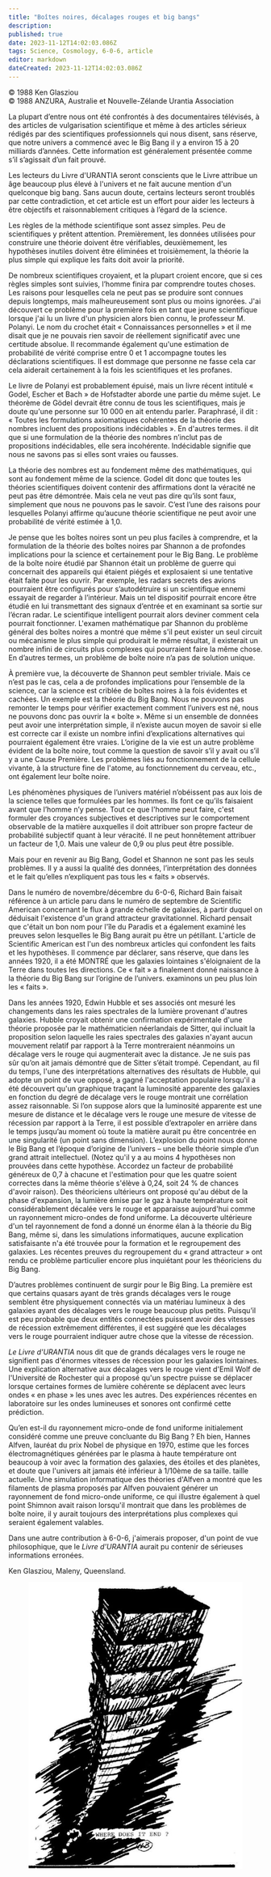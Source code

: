 ```yaml
---
title: "Boîtes noires, décalages rouges et big bangs"
description: 
published: true
date: 2023-11-12T14:02:03.086Z
tags: Science, Cosmology, 6-0-6, article
editor: markdown
dateCreated: 2023-11-12T14:02:03.086Z
---
```



<p class="v-card v-sheet theme--light gray lighten-3 px-2 py-1">© 1988 Ken Glasziou<br>© 1988 ANZURA, Australie et Nouvelle-Zélande Urantia Association</p>


La plupart d’entre nous ont été confrontés à des documentaires télévisés, à des articles de vulgarisation scientifique et même à des articles sérieux rédigés par des scientifiques professionnels qui nous disent, sans réserve, que notre univers a commencé avec le Big Bang il y a environ 15 à 20 milliards d’années. Cette information est généralement présentée comme s’il s’agissait d’un fait prouvé.

Les lecteurs du Livre d'URANTIA seront conscients que le Livre attribue un âge beaucoup plus élevé à l'univers et ne fait aucune mention d'un quelconque big bang. Sans aucun doute, certains lecteurs seront troublés par cette contradiction, et cet article est un effort pour aider les lecteurs à être objectifs et raisonnablement critiques à l’égard de la science.

Les règles de la méthode scientifique sont assez simples. Peu de scientifiques y prêtent attention. Premièrement, les données utilisées pour construire une théorie doivent être vérifiables, deuxièmement, les hypothèses inutiles doivent être éliminées et troisièmement, la théorie la plus simple qui explique les faits doit avoir la priorité.

De nombreux scientifiques croyaient, et la plupart croient encore, que si ces règles simples sont suivies, l’homme finira par comprendre toutes choses. Les raisons pour lesquelles cela ne peut pas se produire sont connues depuis longtemps, mais malheureusement sont plus ou moins ignorées. J'ai découvert ce problème pour la première fois en tant que jeune scientifique lorsque j'ai lu un livre d'un physicien alors bien connu, le professeur M. Polanyi. Le nom du crochet était « Connaissances personnelles » et il me disait que je ne pouvais rien savoir de réellement significatif avec une certitude absolue. Il recommande également qu'une estimation de probabilité de vérité comprise entre 0 et 1 accompagne toutes les déclarations scientifiques. Il est dommage que personne ne fasse cela car cela aiderait certainement à la fois les scientifiques et les profanes.

Le livre de Polanyi est probablement épuisé, mais un livre récent intitulé « Godel, Escher et Bach » de Hofstadter aborde une partie du même sujet. Le théorème de Gödel devrait être connu de tous les scientifiques, mais je doute qu'une personne sur 10 000 en ait entendu parler. Paraphrasé, il dit : « Toutes les formulations axiomatiques cohérentes de la théorie des nombres incluent des propositions indécidables ». En d'autres termes. il dit que si une formulation de la théorie des nombres n’inclut pas de propositions indécidables, elle sera incohérente. Indécidable signifie que nous ne savons pas si elles sont vraies ou fausses.

La théorie des nombres est au fondement même des mathématiques, qui sont au fondement même de la science. Godel dit donc que toutes les théories scientifiques doivent contenir des affirmations dont la véracité ne peut pas être démontrée. Mais cela ne veut pas dire qu’ils sont faux, simplement que nous ne pouvons pas le savoir. C’est l’une des raisons pour lesquelles Polanyi affirme qu’aucune théorie scientifique ne peut avoir une probabilité de vérité estimée à 1,0.

Je pense que les boîtes noires sont un peu plus faciles à comprendre, et la formulation de la théorie des boîtes noires par Shannon a de profondes implications pour la science et certainement pour le Big Bang. Le problème de la boîte noire étudié par Shannon était un problème de guerre qui concernait des appareils qui étaient piégés et explosaient si une tentative était faite pour les ouvrir. Par exemple, les radars secrets des avions pourraient être configurés pour s’autodétruire si un scientifique ennemi essayait de regarder à l’intérieur. Mais un tel dispositif pourrait encore être étudié en lui transmettant des signaux d’entrée et en examinant sa sortie sur l’écran radar. Le scientifique intelligent pourrait alors deviner comment cela pourrait fonctionner. L'examen mathématique par Shannon du problème général des boîtes noires a montré que même s'il peut exister un seul circuit ou mécanisme le plus simple qui produirait le même résultat, il existerait un nombre infini de circuits plus complexes qui pourraient faire la même chose. En d’autres termes, un problème de boîte noire n’a pas de solution unique.

À première vue, la découverte de Shannon peut sembler triviale. Mais ce n’est pas le cas, cela a de profondes implications pour l’ensemble de la science, car la science est criblée de boîtes noires à la fois évidentes et cachées. Un exemple est la théorie du Big Bang. Nous ne pouvons pas remonter le temps pour vérifier exactement comment l’univers est né, nous ne pouvons donc pas ouvrir la « boîte ». Même si un ensemble de données peut avoir une interprétation simple, il n’existe aucun moyen de savoir si elle est correcte car il existe un nombre infini d’explications alternatives qui pourraient également être vraies. L’origine de la vie est un autre problème évident de la boîte noire, tout comme la question de savoir s’il y avait ou s’il y a une Cause Première. Les problèmes liés au fonctionnement de la cellule vivante, à la structure fine de l'atome, au fonctionnement du cerveau, etc., ont également leur boîte noire.

Les phénomènes physiques de l’univers matériel n’obéissent pas aux lois de la science telles que formulées par les hommes. Ils font ce qu’ils faisaient avant que l’homme n’y pense. Tout ce que l'homme peut faire, c'est formuler des croyances subjectives et descriptives sur le comportement observable de la matière auxquelles il doit attribuer son propre facteur de probabilité subjectif quant à leur véracité. Il ne peut honnêtement attribuer un facteur de 1,0. Mais une valeur de 0,9 ou plus peut être possible.

Mais pour en revenir au Big Bang, Godel et Shannon ne sont pas les seuls problèmes. Il y a aussi la qualité des données, l’interprétation des données et le fait qu’elles n’expliquent pas tous les « faits » observés.

Dans le numéro de novembre/décembre du 6-0-6, Richard Bain faisait référence à un article paru dans le numéro de septembre de Scientific American concernant le flux à grande échelle de galaxies, à partir duquel on déduisait l'existence d'un grand attracteur gravitationnel. Richard pensait que c'était un bon nom pour l'île du Paradis et a également examiné les preuves selon lesquelles le Big Bang aurait pu être un pétillant. L'article de Scientific American est l'un des nombreux articles qui confondent les faits et les hypothèses. Il commence par déclarer, sans réserve, que dans les années 1920, il a été MONTRÉ que les galaxies lointaines s'éloignaient de la Terre dans toutes les directions. Ce « fait » a finalement donné naissance à la théorie du Big Bang sur l’origine de l’univers. examinons un peu plus loin les « faits ».

Dans les années 1920, Edwin Hubble et ses associés ont mesuré les changements dans les raies spectrales de la lumière provenant d'autres galaxies. Hubble croyait obtenir une confirmation expérimentale d'une théorie proposée par le mathématicien néerlandais de Sitter, qui incluait la proposition selon laquelle les raies spectrales des galaxies n'ayant aucun mouvement relatif par rapport à la Terre montreraient néanmoins un décalage vers le rouge qui augmenterait avec la distance. Je ne suis pas sûr qu’on ait jamais démontré que de Sitter s’était trompé. Cependant, au fil du temps, l'une des interprétations alternatives des résultats de Hubble, qui adopte un point de vue opposé, a gagné l'acceptation populaire lorsqu'il a été découvert qu'un graphique traçant la luminosité apparente des galaxies en fonction du degré de décalage vers le rouge montrait une corrélation assez raisonnable. Si l’on suppose alors que la luminosité apparente est une mesure de distance et le décalage vers le rouge une mesure de vitesse de récession par rapport à la Terre, il est possible d’extrapoler en arrière dans le temps jusqu’au moment où toute la matière aurait pu être concentrée en une singularité (un point sans dimension). L’explosion du point nous donne le Big Bang et l’époque d’origine de l’univers – une belle théorie simple d’un grand attrait intellectuel. (Notez qu'il y a au moins 4 hypothèses non prouvées dans cette hypothèse. Accordez un facteur de probabilité généreux de 0,7 à chacune et l'estimation pour que les quatre soient correctes dans la même théorie s'élève à 0,24, soit 24 % de chances d'avoir raison). Des théoriciens ultérieurs ont proposé qu'au début de la phase d'expansion, la lumière émise par le gaz à haute température soit considérablement décalée vers le rouge et apparaisse aujourd'hui comme un rayonnement micro-ondes de fond uniforme. La découverte ultérieure d'un tel rayonnement de fond a donné un énorme élan à la théorie du Big Bang, même si, dans les simulations informatiques, aucune explication satisfaisante n'a été trouvée pour la formation et le regroupement des galaxies. Les récentes preuves du regroupement du « grand attracteur » ont rendu ce problème particulier encore plus inquiétant pour les théoriciens du Big Bang.

D’autres problèmes continuent de surgir pour le Big Bing. La première est que certains quasars ayant de très grands décalages vers le rouge semblent être physiquement connectés via un matériau lumineux à des galaxies ayant des décalages vers le rouge beaucoup plus petits. Puisqu’il est peu probable que deux entités connectées puissent avoir des vitesses de récession extrêmement différentes, il est suggéré que les décalages vers le rouge pourraient indiquer autre chose que la vitesse de récession.

_Le Livre d'URANTIA_ nous dit que de grands décalages vers le rouge ne signifient pas d'énormes vitesses de récession pour les galaxies lointaines. Une explication alternative aux décalages vers le rouge vient d'Emil Wolf de l'Université de Rochester qui a proposé qu'un spectre puisse se déplacer lorsque certaines formes de lumière cohérente se déplacent avec leurs ondes « en phase » les unes avec les autres. Des expériences récentes en laboratoire sur les ondes lumineuses et sonores ont confirmé cette prédiction.

Qu’en est-il du rayonnement micro-onde de fond uniforme initialement considéré comme une preuve concluante du Big Bang ? Eh bien, Hannes Alfven, lauréat du prix Nobel de physique en 1970, estime que les forces électromagnétiques générées par le plasma à haute température ont beaucoup à voir avec la formation des galaxies, des étoiles et des planètes, et doute que l'univers ait jamais été inférieur à 1/10ème de sa taille. taille actuelle. Une simulation informatique des théories d'Alfven a montré que les filaments de plasma proposés par Alfven pouvaient générer un rayonnement de fond micro-onde uniforme, ce qui illustre également à quel point Shimnon avait raison lorsqu'il montrait que dans les problèmes de boîte noire, il y aurait toujours des interprétations plus complexes qui seraient également valables.

Dans une autre contribution à 6-0-6, j'aimerais proposer, d'un point de vue philosophique, que le _Livre d'URANTIA_ aurait pu contenir de sérieuses informations erronées.

Ken Glasziou, Maleny, Queensland.

<figure id="Figure_2" class="image urantiapedia" alt="end">
<img src="/image/article/606/end.jpg">
</figure>

